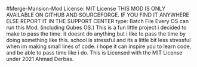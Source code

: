 #Merge-Mansion-Mod
License: MIT License
THIS MOD IS ONLY AVAILABLE ON GITHUB AND SOURCEFORGE. IF YOU FIND IT ANYWHERE ELSE REPORT IT IN THE SUPPORT CENTER
type: Batch File
Every OS can run this Mod. (including Qubes OS.)
This is a fun little project i decided to make to pass the time. it doesnt do anything but i like to pass the time by doing something like this. school is stressful and its a little bit less stressful when im making small lines of code. i hope it can inspire you 
to learn code, and be able to pass time like i do. This is Licensed with the MIT License under 2021 Ahmad Derbas.
